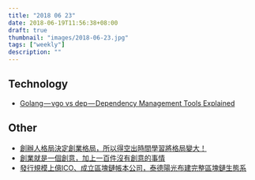 ```yaml
---
title: "2018 06 23"
date: 2018-06-19T11:56:38+08:00
draft: true
thumbnail: "images/2018-06-23.jpg"
tags: ["weekly"]
description: ""
---
```


## Technology

* [Golang — vgo vs dep — Dependency Management Tools Explained](https://blog.spiralscout.com/golang-vgo-dependency-management-explained-419d143204e4)

## Other

* [創辦人格局決定創業格局，所以得空出時間學習將格局變大！](https://meet.bnext.com.tw/articles/view/43108?utm_source=dable)
* [創業就是一個創意，加上一百件沒有創意的事情](https://meet.bnext.com.tw/articles/view/43077)
* [發行規模上億ICO、成立區塊鏈帳本公司，泰德陽光布建完整區塊鏈生態系](https://meet.bnext.com.tw/articles/view/43153)
